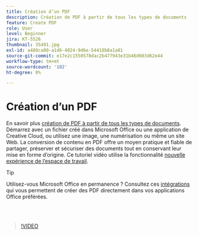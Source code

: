 ```yaml
---
title: Création d’un PDF
description: Création de PDF à partir de tous les types de documents
feature: Create PDF
role: User
level: Beginner
jira: KT-5526
thumbnail: 35491.jpg
exl-id: a480ca00-a1d6-4024-9d6e-54418b8a1a81
source-git-commit: e17e2c1550578dac2b477943e31b46d603d62e44
workflow-type: tm+mt
source-wordcount: '102'
ht-degree: 0%

---
```


# Création d’un PDF

En savoir plus [création de PDF à partir de tous les types de documents](https://www.adobe.com/fr/acrobat/online/convert-pdf.html). Démarrez avec un fichier créé dans Microsoft Office ou une application de Creative Cloud, ou utilisez une image, une numérisation ou même un site Web. La conversion de contenu en PDF offre un moyen pratique et fiable de partager, préserver et sécuriser des documents tout en conservant leur mise en forme d’origine. Ce tutoriel vidéo utilise la fonctionnalité [nouvelle expérience de l’espace de travail](new-workspace.md).

>[!TIP]
>
>Utilisez-vous Microsoft Office en permanence ? Consultez ces [intégrations](../integrate/integrate-overview.md#microsoft) qui vous permettent de créer des PDF directement dans vos applications Office préférées.

<br> 

>[!VIDEO](https://video.tv.adobe.com/v/35491?quality=12&learn=on&hidetitle=true)